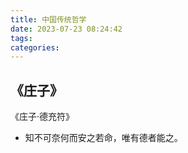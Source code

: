 ```yaml
---
title: 中国传统哲学
date: 2023-07-23 08:24:42
tags:
categories:
---
```




## 《庄子》

《庄子·德充符》

- 知不可奈何而安之若命，唯有德者能之。
